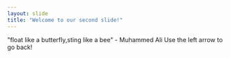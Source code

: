 ```yaml
---
layout: slide
title: "Welcome to our second slide!"
---
```

"float like a butterfly,sting like a bee" - Muhammed Ali
Use the left arrow to go back!
